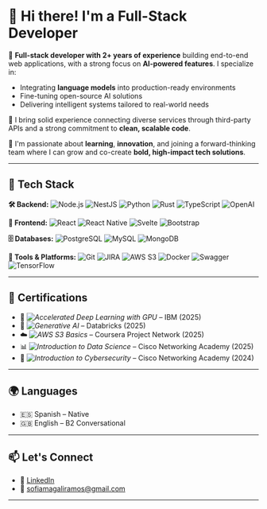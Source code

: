 # 👋 Hi there! I'm a Full-Stack Developer

🚀 **Full-stack developer with 2+ years of experience** building end-to-end web applications, with a strong focus on **AI-powered features**. I specialize in:

- Integrating **language models** into production-ready environments  
- Fine-tuning open-source AI solutions  
- Delivering intelligent systems tailored to real-world needs  

🔌 I bring solid experience connecting diverse services through third-party APIs and a strong commitment to **clean, scalable code**.

🎯 I'm passionate about **learning**, **innovation**, and joining a forward-thinking team where I can grow and co-create **bold, high-impact tech solutions**.

---

## 🧠 Tech Stack

**🛠 Backend:**
![Node.js](https://img.shields.io/badge/-Node.js-339933?logo=node.js&logoColor=white&style=flat)
![NestJS](https://img.shields.io/badge/-NestJS-E0234E?logo=nestjs&logoColor=white&style=flat)
![Python](https://img.shields.io/badge/-Python-3776AB?logo=python&logoColor=white&style=flat)
![Rust](https://img.shields.io/badge/-Rust-000000?logo=rust&logoColor=white&style=flat)
![TypeScript](https://img.shields.io/badge/-TypeScript-3178C6?logo=typescript&logoColor=white&style=flat)
![OpenAI](https://img.shields.io/badge/-OpenAI-412991?logo=openai&logoColor=white&style=flat)

**🎨 Frontend:**
![React](https://img.shields.io/badge/-React-61DAFB?logo=react&logoColor=white&style=flat)
![React Native](https://img.shields.io/badge/-React%20Native-61DAFB?logo=react&logoColor=white&style=flat)
![Svelte](https://img.shields.io/badge/-Svelte-FF3E00?logo=svelte&logoColor=white&style=flat)
![Bootstrap](https://img.shields.io/badge/-Bootstrap-7952B3?logo=bootstrap&logoColor=white&style=flat)

**🗄️ Databases:**
![PostgreSQL](https://img.shields.io/badge/-PostgreSQL-4169E1?logo=postgresql&logoColor=white&style=flat)
![MySQL](https://img.shields.io/badge/-MySQL-4479A1?logo=mysql&logoColor=white&style=flat)
![MongoDB](https://img.shields.io/badge/-MongoDB-47A248?logo=mongodb&logoColor=white&style=flat)

**🔧 Tools & Platforms:**
![Git](https://img.shields.io/badge/-Git-F05032?logo=git&logoColor=white&style=flat)
![JIRA](https://img.shields.io/badge/-JIRA-0052CC?logo=jira&logoColor=white&style=flat)
![AWS S3](https://img.shields.io/badge/-AWS%20S3-FF9900?logo=amazonaws&logoColor=white&style=flat)
![Docker](https://img.shields.io/badge/-Docker-2496ED?logo=docker&logoColor=white&style=flat)
![Swagger](https://img.shields.io/badge/-Swagger-85EA2D?logo=swagger&logoColor=black&style=flat)
![TensorFlow](https://img.shields.io/badge/-TensorFlow-FF6F00?logo=tensorflow&logoColor=white&style=flat)

---

## 📜 Certifications

- 🧠 *![Accelerated Deep Learning with GPU](https://www.credly.com/badges/a22c4fda-e43d-4433-8006-3adecfbacccb/)* – IBM (2025)  
- 🤖 *![Generative AI](https://credentials.databricks.com/4fda4fc7-9b36-4153-a7d8-b3759329a8e8#acc.kQ7NUfrs)* – Databricks (2025)  
- ☁️ *![AWS S3 Basics](https://www.coursera.org/account/accomplishments/verify/2ZMSBQ9OBDHH)* – Coursera Project Network (2025)  
- 📊 *![Introduction to Data Science](https://www.credly.com/badges/5252f85d-3dea-45cb-b5e2-e070a918a1d1/)* – Cisco Networking Academy (2025)  
- 🔐 *![Introduction to Cybersecurity](https://www.credly.com/badges/eff1642f-6fce-4383-95f8-82f73b9c8a2b/)* – Cisco Networking Academy (2024)  

---

## 🌍 Languages

- 🇪🇸 Spanish – Native  
- 🇬🇧 English – B2 Conversational  

---

## 📫 Let's Connect

- 💼 [LinkedIn](https://www.linkedin.com/in/sofiramos22/)
- 📧 sofiamagaliramos@gmail.com  

---


